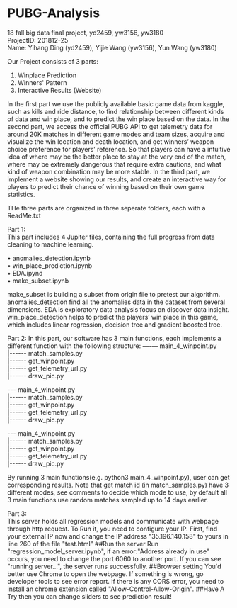 # PUBG-Analysis
18 fall big data final project, yd2459, yw3156, yw3180                                                                         
ProjectID: 201812-25                                                                                                           
Name: Yihang Ding (yd2459), Yijie Wang (yw3156), Yun Wang (yw3180)                                                             

Our Project consists of 3 parts:                                                                                               
  1. Winplace Prediction                                                                                                       
  2. Winners' Pattern                                                                                                         
  3. Interactive Results (Website)                                                                                             

   In the first part we use the publicly available basic game data from kaggle, such as kills and ride distance, 
    to find relationship between different kinds of data and win place, and to predict the win place based on the data. 
   In the second part, we access the official PUBG API to get telemetry data for around 20K matches in different 
    game modes and team sizes, acquire and visualize the win location and death location, and get winners’ weapon
    choice preference for players’ reference. So that players can have a intuitive idea of where may be the 
    better place to stay at the very end of the match, where may be extremely dangerous that require extra 
    cautions, and what kind of weapon combination may be more stable.
   In the third part, we implement a website showing our results, and create an interactive way for players to predict
    their chance of winning based on their own game statistics.
    
THe three parts are organized in three seperate folders, each with a ReadMe.txt

Part 1:                                                                                                                       
  This part includes 4 Jupiter files, containing the full progress from data cleaning to machine learning.

•	anomalies_detection.ipynb                                                                                                   
•	win_place_prediction.ipynb                                                                                                   
•	EDA.ipynd                                                                                                                   
•	make_subset.ipynb                                                                                                           

make_subset is building a subset from origin file to pretest our algorithm.
anomalies_detection find all the anomalies data in the dataset from several dimensions. 
EDA is exploratory data analysis focus on discover data insight.
win_place_detection helps to predict the players’ win place in this game, which includes linear regression, decision tree and gradient boosted tree.


Part 2:
In this part, our software has 3 main functions, each implements a different function with the following structure:
  —-— main_4_winpoint.py                                                                                                       
  |------ match_samples.py                                                                                                     
  |------ get_winpoint.py                                                                                                     
  |------ get_telemetry_url.py                                                                                                 
  |------ draw_pic.py                                                                                                         
                                                                                                                               
  --- main_4_winpoint.py                                                                                                       
  |------ match_samples.py                                                                                                     
  |------ get_winpoint.py                                                                                                     
  |------ get_telemetry_url.py                                                                                                 
  |------ draw_pic.py                                                                                                         

  --- main_4_winpoint.py                                                                                                       
  |------ match_samples.py                                                                                                     
  |------ get_winpoint.py                                                                                                     
  |------ get_telemetry_url.py                                                                                                 
  |------ draw_pic.py                                                                                                         

By running 3 main functions(e.g. python3 main_4_winpoint.py), user can get corresponding results.
Note that get match id (in match_samples.py) have 3 different modes, see comments to decide which mode to use, 
  by default all 3 main functions use random matches sampled up to 14 days earlier.

Part 3:                                                                                                                       
  This server holds all regression models and communicate with webpage through http request.
  To Run it, you need to configure your IP.
  First, find your external IP now and change the IP address "35.196.140.158" to yours in line 260 of the file "test.html" ##Run the server Run "regression_model_server.ipynb", if an error:"Address already in use" occurs, you need to change the port 6060 to another port.
  If you can see "running server...", the server runs successfully. ##Browser setting You'd better use Chrome to open the webpage. If something is wrong, go developer tools to see error report. If there is any CORS error, you need to install an chrome extension called "Allow-Control-Allow-Origin". ##Have A Try then you can change sliders to see prediction result!
